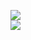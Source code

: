 [![](https://img.shields.io/badge/Made%20With-Github%20Spray-lightgrey.svg?style=for-the-badge&logo=github)](https://github.com/Annihil/github-spray#352)  
[![](https://i.imgur.com/2DrTn0Z.gif)](https://github.com/Annihil/github-spray)